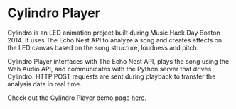 Cylindro Player
===============

Cylindro is an LED animation project built during Music Hack Day
Boston 2014. It uses The Echo Nest API to analyze a song and
creates effects on the LED canvas based on the song structure,
loudness and pitch.

Cylindro Player interfaces with The Echo Nest API, plays the song
using the Web Audio API, and communicates with the Python server
that drives Cylindro. HTTP POST requests are sent during playback
to transfer the analysis data in real time.

Check out the Cylindro Player demo page
[here](http://jchernan.github.io/cylindro-player).

